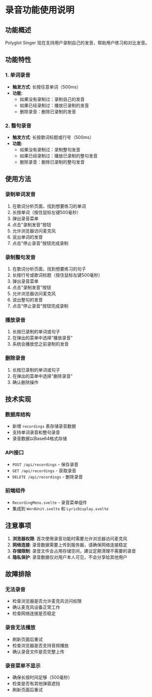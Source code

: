 # 录音功能使用说明

## 功能概述

Polyglot Singer 现在支持用户录制自己的发音，帮助用户练习和对比发音。

## 功能特性

### 1. 单词录音
- **触发方式**: 长按任意单词（500ms）
- **功能**: 
  - 如果没有录制过：录制自己的发音
  - 如果已经录制过：播放已录制的发音
  - 删除录音：删除已录制的发音

### 2. 整句录音
- **触发方式**: 长按歌词标题或行号（500ms）
- **功能**: 
  - 如果没有录制过：录制整句发音
  - 如果已经录制过：播放已录制的整句发音
  - 删除录音：删除已录制的整句发音

## 使用方法

### 录制单词发音
1. 在歌词分析页面，找到想要练习的单词
2. 长按单词（按住鼠标左键500毫秒）
3. 弹出录音菜单
4. 点击"录制发音"按钮
5. 允许浏览器访问麦克风
6. 说出单词的发音
7. 点击"停止录音"按钮完成录制

### 录制整句发音
1. 在歌词分析页面，找到想要练习的句子
2. 长按行号或歌词标题（按住鼠标左键500毫秒）
3. 弹出录音菜单
4. 点击"录制发音"按钮
5. 允许浏览器访问麦克风
6. 说出整句的发音
7. 点击"停止录音"按钮完成录制

### 播放录音
1. 长按已录制的单词或句子
2. 在弹出的菜单中选择"播放录音"
3. 系统会播放您之前录制的发音

### 删除录音
1. 长按已录制的单词或句子
2. 在弹出的菜单中选择"删除录音"
3. 确认删除操作

## 技术实现

### 数据库结构
- 新增 `recordings` 表存储录音数据
- 支持单词录音和整句录音
- 录音数据以Base64格式存储

### API接口
- `POST /api/recordings` - 保存录音
- `GET /api/recordings` - 获取录音
- `DELETE /api/recordings` - 删除录音

### 前端组件
- `RecordingMenu.svelte` - 录音菜单组件
- 集成到 `WordUnit.svelte` 和 `LyricDisplay.svelte`

## 注意事项

1. **浏览器权限**: 首次使用录音功能时需要允许浏览器访问麦克风
2. **网络连接**: 录音数据需要上传到服务器，请确保网络连接稳定
3. **存储限制**: 录音文件会占用存储空间，建议定期清理不需要的录音
4. **隐私保护**: 录音数据仅对用户本人可见，不会分享给其他用户

## 故障排除

### 无法录音
- 检查浏览器是否允许麦克风访问权限
- 确认麦克风设备正常工作
- 检查网络连接是否稳定

### 录音无法播放
- 刷新页面后重试
- 检查浏览器是否支持音频播放
- 确认录音文件是否完整上传

### 录音菜单不显示
- 确保长按时间足够（500毫秒）
- 检查是否有其他弹窗遮挡
- 刷新页面后重试 